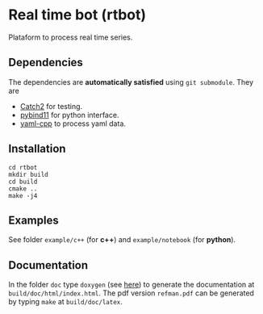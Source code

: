 # Real time bot (rtbot)

Plataform to process real time series.

## Dependencies

The dependencies are **automatically satisfied** using `git submodule`. They are

- [Catch2](https://github.com/catchorg/Catch2) for testing.
- [pybind11](https://github.com/pybind/pybind11) for python interface.
- [yaml-cpp](https://github.com/jbeder/yaml-cpp) to process yaml data.


## Installation

```
cd rtbot
mkdir build
cd build
cmake ..
make -j4
```

## Examples

See folder `example/c++` (for **c++**) and `example/notebook` (for **python**).

## Documentation

In the folder `doc` type `doxygen` (see [here](https://doxygen.nl)) to generate the documentation at `build/doc/html/index.html`. The pdf version `refman.pdf` can be generated by typing `make` at `build/doc/latex`.
